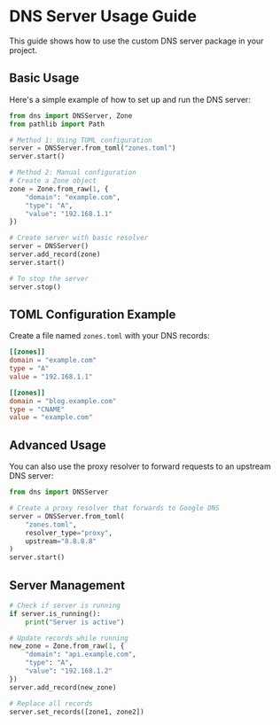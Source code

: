 # DNS Server Usage Guide

This guide shows how to use the custom DNS server package in your project.

## Basic Usage

Here's a simple example of how to set up and run the DNS server:

```python
from dns import DNSServer, Zone
from pathlib import Path

# Method 1: Using TOML configuration
server = DNSServer.from_toml("zones.toml")
server.start()

# Method 2: Manual configuration
# Create a Zone object
zone = Zone.from_raw(1, {
    "domain": "example.com",
    "type": "A",
    "value": "192.168.1.1"
})

# Create server with basic resolver
server = DNSServer()
server.add_record(zone)
server.start()

# To stop the server
server.stop()
```

## TOML Configuration Example

Create a file named `zones.toml` with your DNS records:

```toml
[[zones]]
domain = "example.com"
type = "A"
value = "192.168.1.1"

[[zones]]
domain = "blog.example.com"
type = "CNAME"
value = "example.com"
```

## Advanced Usage

You can also use the proxy resolver to forward requests to an upstream DNS server:

```python
from dns import DNSServer

# Create a proxy resolver that forwards to Google DNS
server = DNSServer.from_toml(
    "zones.toml",
    resolver_type="proxy",
    upstream="8.8.8.8"
)
server.start()
```

## Server Management

```python
# Check if server is running
if server.is_running():
    print("Server is active")

# Update records while running
new_zone = Zone.from_raw(1, {
    "domain": "api.example.com",
    "type": "A",
    "value": "192.168.1.2"
})
server.add_record(new_zone)

# Replace all records
server.set_records([zone1, zone2])
```